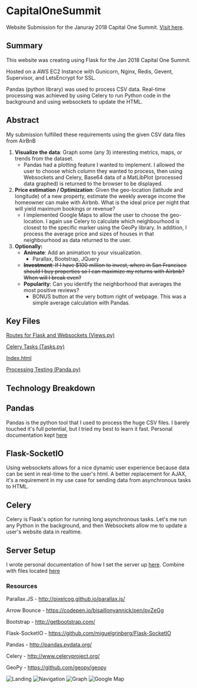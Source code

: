 # CapitalOneSummit

Website Submission for the Januray 2018 Capital One Summit. [Visit here](https://capitalonesummitsubmission.pw).

## Summary

This website was creating using Flask for the Jan 2018 Capital One Summit.

Hosted on a AWS EC2 Instance with Gunicorn, Nginx, Redis, Gevent, Supervisor, and LetsEncrypt for SSL.

Pandas (python library) was used to process CSV data. Real-time processing was achieved by using Celery to run Python code in the background and using websockets to update the HTML.

## Abstract

My submission fulfilled these requirements using the given CSV data files from AirBnB

1. **Visualize the data**: Graph some (any 3) interesting metrics, maps, or trends from the dataset.
   * Pandas had a plotting feature I wanted to implement. I allowed the user to choose which column they wanted to process, then using Websockets and Celery, Base64 data of a MatLibPlot (processed data graphed) is returned to the browser to be displayed.
2. **Price estimation / Optimization**: Given the geo-location (latitude and longitude) of a new property, estimate the weekly average income the homeowner can make with Airbnb. What is the ideal price per night that will yield maximum bookings or revenue?
   * I implemented Google Maps to allow the user to choose the geo-location. I again use Celery to calculate which neighbourhood is closest to the specific marker using the GeoPy library. In addition, I process the average price and sizes of houses in that neighbourhood as data returned to the user.
3. **Optionally:**
   * **Animate**: Add an animation to your visualization.
     * Parallax, Bootstrap, JQuery
   * ~~**Investment**: If I have $100 million to invest, where in San Francisco should I buy properties so I can maximize my returns with Airbnb? When will I break even?~~
   * **Popularity**: Can you identify the neighborhood that averages the most positive reviews?
     * BONUS button at the very bottom right of webpage. This was a simple average calculation with Pandas.

## Key Files

[Routes for Flask and Websockets (Views.py)](https://github.com/chadali/CapitalOneSummit/blob/master/app/views.py)

[Celery Tasks (Tasks.py)](https://github.com/chadali/CapitalOneSummit/blob/master/app/tasks.py)

[Index.html](https://github.com/chadali/CapitalOneSummit/blob/master/app/templates/index.html)

[Processing Testing (Panda.py)](https://github.com/chadali/CapitalOneSummit/blob/master/app/csv/panda.py)

## Technology Breakdown

## Pandas

Pandas is the python tool that I used to process the huge CSV files. I barely touched it's full potential, but I tried my best to learn it fast. Personal documentation kept [here](http://chadali.com/libraries/libraries/)

## Flask-SocketIO

Using websockets allows for a nice dynamic user experience because data can be sent in real-time to the user's html. A better replacement for AJAX, it's a requirement in my use case for sending data from asynchronous tasks to HTML.

## Celery

Celery is Flask's option for running long asynchronous tasks. Let's me run any Python in the background, and then Websockets allow me to update a user's website data in realtime.

## Server Setup

I wrote personal documentation of how I set the server up [here](http://chadali.com/server/server/). Combine with files located [here](https://github.com/chadali/CapitalOneSummit/tree/master/ServerFiles)

### Resources

Parallax.JS - http://pixelcog.github.io/parallax.js/

Arrow Bounce - https://codepen.io/bisaillonyannick/pen/pvZeGg

Bootstrap - http://getbootstrap.com/

Flask-SocketIO - https://github.com/miguelgrinberg/Flask-SocketIO

Pandas - http://pandas.pydata.org/

Celery - http://www.celeryproject.org/

GeoPy - https://github.com/geopy/geopy

![Landing](https://imgur.com/CZLq828.jpg)
![Navigation](https://imgur.com/Er9IVIl.jpg)
![Graph](https://imgur.com/78y64eb.jpg)
![Google Map](https://i.imgur.com/uNR5lto.png)

